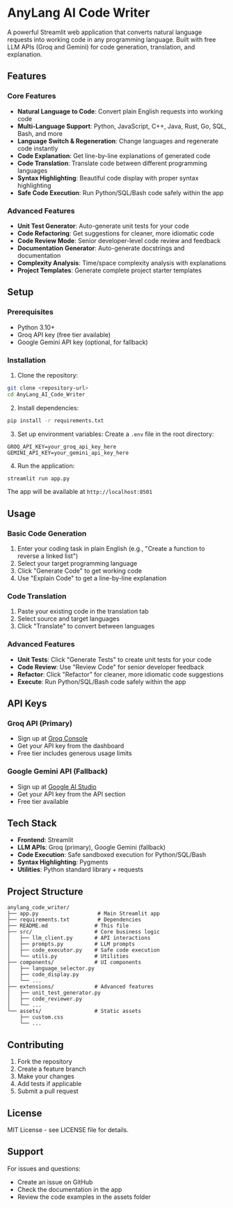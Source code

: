 # AnyLang AI Code Writer

A powerful Streamlit web application that converts natural language requests into working code in any programming language. Built with free LLM APIs (Groq and Gemini) for code generation, translation, and explanation.

## Features

### Core Features
- **Natural Language to Code**: Convert plain English requests into working code
- **Multi-Language Support**: Python, JavaScript, C++, Java, Rust, Go, SQL, Bash, and more
- **Language Switch & Regeneration**: Change languages and regenerate code instantly
- **Code Explanation**: Get line-by-line explanations of generated code
- **Code Translation**: Translate code between different programming languages
- **Syntax Highlighting**: Beautiful code display with proper syntax highlighting
- **Safe Code Execution**: Run Python/SQL/Bash code safely within the app

### Advanced Features
- **Unit Test Generator**: Auto-generate unit tests for your code
- **Code Refactoring**: Get suggestions for cleaner, more idiomatic code
- **Code Review Mode**: Senior developer-level code review and feedback
- **Documentation Generator**: Auto-generate docstrings and documentation
- **Complexity Analysis**: Time/space complexity analysis with explanations
- **Project Templates**: Generate complete project starter templates

## Setup

### Prerequisites
- Python 3.10+
- Groq API key (free tier available)
- Google Gemini API key (optional, for fallback)

### Installation

1. Clone the repository:
```bash
git clone <repository-url>
cd AnyLang_AI_Code_Writer
```

2. Install dependencies:
```bash
pip install -r requirements.txt
```

3. Set up environment variables:
Create a `.env` file in the root directory:
```
GROQ_API_KEY=your_groq_api_key_here
GEMINI_API_KEY=your_gemini_api_key_here
```

4. Run the application:
```bash
streamlit run app.py
```

The app will be available at `http://localhost:8501`

## Usage

### Basic Code Generation
1. Enter your coding task in plain English (e.g., "Create a function to reverse a linked list")
2. Select your target programming language
3. Click "Generate Code" to get working code
4. Use "Explain Code" to get a line-by-line explanation

### Code Translation
1. Paste your existing code in the translation tab
2. Select source and target languages
3. Click "Translate" to convert between languages

### Advanced Features
- **Unit Tests**: Click "Generate Tests" to create unit tests for your code
- **Code Review**: Use "Review Code" for senior developer feedback
- **Refactor**: Click "Refactor" for cleaner, more idiomatic code suggestions
- **Execute**: Run Python/SQL/Bash code safely within the app

## API Keys

### Groq API (Primary)
- Sign up at [Groq Console](https://console.groq.com/)
- Get your API key from the dashboard
- Free tier includes generous usage limits

### Google Gemini API (Fallback)
- Sign up at [Google AI Studio](https://aistudio.google.com/)
- Get your API key from the API section
- Free tier available

## Tech Stack

- **Frontend**: Streamlit
- **LLM APIs**: Groq (primary), Google Gemini (fallback)
- **Code Execution**: Safe sandboxed execution for Python/SQL/Bash
- **Syntax Highlighting**: Pygments
- **Utilities**: Python standard library + requests

## Project Structure

```
anylang_code_writer/
├── app.py                   # Main Streamlit app
├── requirements.txt         # Dependencies
├── README.md               # This file
├── src/                    # Core business logic
│   ├── llm_client.py       # API interactions
│   ├── prompts.py          # LLM prompts
│   ├── code_executor.py    # Safe code execution
│   └── utils.py            # Utilities
├── components/             # UI components
│   ├── language_selector.py
│   ├── code_display.py
│   └── ...
├── extensions/             # Advanced features
│   ├── unit_test_generator.py
│   ├── code_reviewer.py
│   └── ...
└── assets/                 # Static assets
    ├── custom.css
    └── ...
```

## Contributing

1. Fork the repository
2. Create a feature branch
3. Make your changes
4. Add tests if applicable
5. Submit a pull request

## License

MIT License - see LICENSE file for details.

## Support

For issues and questions:
- Create an issue on GitHub
- Check the documentation in the app
- Review the code examples in the assets folder 